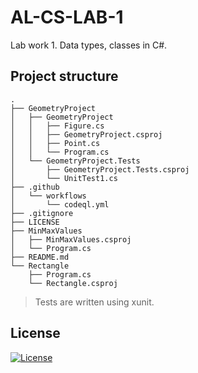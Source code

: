 # AL-CS-LAB-1
Lab work 1. Data types, classes in C#.

## Project structure
```
.
├── GeometryProject
│   ├── GeometryProject
│   │   ├── Figure.cs
│   │   ├── GeometryProject.csproj
│   │   ├── Point.cs
│   │   └── Program.cs
│   └── GeometryProject.Tests
│       ├── GeometryProject.Tests.csproj
│       └── UnitTest1.cs
├── .github
│   └── workflows
│       └── codeql.yml
├── .gitignore
├── LICENSE
├── MinMaxValues
│   ├── MinMaxValues.csproj
│   └── Program.cs
├── README.md
└── Rectangle
    ├── Program.cs
    └── Rectangle.csproj
```

> Tests are written using xunit.

## License
[![License](https://img.shields.io/badge/GNU_GPL-v3-red?logo=gnu)](./LICENSE)
